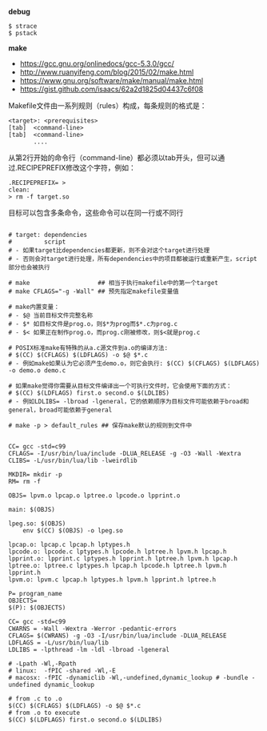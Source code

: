 
**debug**
```shell
$ strace
$ pstack
```

**make**
- https://gcc.gnu.org/onlinedocs/gcc-5.3.0/gcc/
- http://www.ruanyifeng.com/blog/2015/02/make.html
- https://www.gnu.org/software/make/manual/make.html
- https://gist.github.com/isaacs/62a2d1825d04437c6f08

Makefile文件由一系列规则（rules）构成，每条规则的格式是：
```make
<target>: <prerequisites>
[tab]  <command-line>
[tab]  <command-line>
       ....
```

从第2行开始的命令行（command-line）都必须以tab开头，但可以通过.RECIPEPREFIX修改这个字符，例如：
```make
.RECIPEPREFIX= >
clean:
> rm -f target.so
```

目标可以包含多条命令，这些命令可以在同一行或不同行

```make

# target: dependencies
#         script
# - 如果target比dependencies都更新，则不会对这个target进行处理
# - 否则会对target进行处理，所有dependencies中的项目都被运行或重新产生，script部分也会被执行

# make                   ## 相当于执行makefile中的第一个target
# make CFLAGS="-g -Wall" ## 预先指定makefile变量值

# make内置变量：
# - $@ 当前目标文件完整名称
# - $* 如目标文件是prog.o，则$*为prog而$*.c为prog.c
# - $< 如果正在制作prog.o，而prog.c刚被修改，则$<就是prog.c

# POSIX标准make有特殊的从a.c源文件到a.o的编译方法:
# $(CC) $(CFLAGS) $(LDFLAGS) -o $@ $*.c
# - 例如make如果认为它必须产生demo.o，则它会执行: $(CC) $(CFLAGS) $(LDFLAGS) -o demo.o demo.c

# 如果make觉得你需要从目标文件编译出一个可执行文件时，它会使用下面的方式：
# $(CC) $(LDFLAGS) first.o second.o $(LDLIBS)
# - 例如LDLIBS= -lbroad -lgeneral，它的依赖顺序为目标文件可能依赖于broad和general，broad可能依赖于general

# make -p > default_rules ## 保存make默认的规则到文件中


CC= gcc -std=c99
CFLAGS= -I/usr/bin/lua/include -DLUA_RELEASE -g -O3 -Wall -Wextra
CLIBS= -L/usr/bin/lua/lib -lweirdlib

MKDIR= mkdir -p
RM= rm -f

OBJS= lpvm.o lpcap.o lptree.o lpcode.o lpprint.o

main: $(OBJS)

lpeg.so: $(OBJS)
	env $(CC) $(OBJS) -o lpeg.so

lpcap.o: lpcap.c lpcap.h lptypes.h
lpcode.o: lpcode.c lptypes.h lpcode.h lptree.h lpvm.h lpcap.h
lpprint.o: lpprint.c lptypes.h lpprint.h lptree.h lpvm.h lpcap.h
lptree.o: lptree.c lptypes.h lpcap.h lpcode.h lptree.h lpvm.h lpprint.h
lpvm.o: lpvm.c lpcap.h lptypes.h lpvm.h lpprint.h lptree.h
```

```make
P= program_name
OBJECTS= 
$(P): $(OBJECTS)

CC= gcc -std=c99 
CWARNS = -Wall -Wextra -Werror -pedantic-errors
CFLAGS= $(CWRANS) -g -O3 -I/usr/bin/lua/include -DLUA_RELEASE
LDFLAGS = -L/usr/bin/lua/lib
LDLIBS = -lpthread -lm -ldl -lbroad -lgeneral

# -Lpath -Wl,-Rpath
# linux:  -fPIC -shared -Wl,-E
# macosx: -fPIC -dynamiclib -Wl,-undefined,dynamic_lookup # -bundle -undefined dynamic_lookup
 
# from .c to .o
$(CC) $(CFLAGS) $(LDFLAGS) -o $@ $*.c
# from .o to execute
$(CC) $(LDFLAGS) first.o second.o $(LDLIBS)
```
